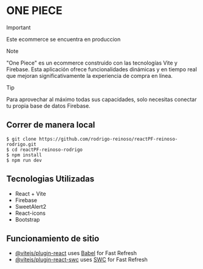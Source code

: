 



# ONE PIECE
> [!important]
Este ecommerce se encuentra en produccion

> [!NOTE]
"One Piece" es un ecommerce construido con las tecnologías Vite y Firebase. Esta aplicación ofrece funcionalidades dinámicas y en tiempo real que mejoran significativamente la experiencia de compra en línea. 

> [!TIP]
Para aprovechar al máximo todas sus capacidades, solo necesitas conectar tu propia base de datos Firebase. 

## Correr de manera local
```
$ git clone https://github.com/rodrigo-reinoso/reactPF-reinoso-rodrigo.git
$ cd reactPF-reinoso-rodrigo
$ npm install
$ npm run dev

```

## Tecnologias Utilizadas

+ React + Vite
+ Firebase
+ SweetAlert2
+ React-icons
+ Bootstrap

## Funcionamiento de sitio



- [@vitejs/plugin-react](https://github.com/vitejs/vite-plugin-react/blob/main/packages/plugin-react/README.md) uses [Babel](https://babeljs.io/) for Fast Refresh
- [@vitejs/plugin-react-swc](https://github.com/vitejs/vite-plugin-react-swc) uses [SWC](https://swc.rs/) for Fast Refresh
